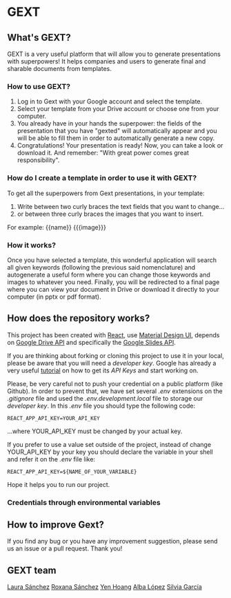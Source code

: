 # GEXT

## What's GEXT?

GEXT is a very useful platform that will allow you to generate presentations with superpowers!
It helps companies and users to generate final and sharable documents from templates.

### How to use GEXT?

1. Log in to Gext with your Google account and select the template.
2. Select your template from your Drive account or choose one from your computer.
3. You already have in your hands the superpower: the fields of the presentation that you have "gexted" will automatically appear and you will be able to fill them in order to automatically generate a new copy.
4. Congratulations! Your presentation is ready! Now, you can take a look or download it. And remember:
"With great power comes great responsibility".

### How do I create a template in order to use it with GEXT?

To get all the superpowers from Gext presentations, in your template:

1. Write between two curly braces the text fields that you want to change...
2. or between three curly braces the images that you want to insert.

For example: {{name}} {{{image}}}


### How it works?

Once you have selected a template, this wonderful application will search all given keywords (following the previous said nomenclature) and autogenerate a useful form where you can change those keywords and images to whatever you need. Finally, you will be redirected to a final page where you can view your document in Drive or download it directly to your computer (in pptx or pdf format).

## How does the repository works?
This project has been created with [React](https://reactjs.org/), use [Material Design UI](https://material-ui.com/), depends on [Google Drive API](https://developers.google.com/drive/api/v3/about-sdk?hl=ru) and specifically the [Google Slides API](https://developers.google.com/slides/).

If you are thinking about forking or cloning this project to use it in your local, please be aware that you will need a *developer key*. Google has already a very useful [tutorial](https://developers.google.com/slides/quickstart/javascript) on how to get its *API Keys* and start working on.

Please, be very careful not to push your credential on a public platform (like Github). In order to prevent that, we have set several *.env* extensions on the *.gitignore* file and used the *.env.development.local* file to storage our *developer key*. In this *.env* file you should type the following code:

```
REACT_APP_API_KEY=YOUR_API_KEY
```

…where YOUR_API_KEY must be changed by your actual key.

If you prefer to use a value set outside of the project, instead of change YOUR_API_KEY by your key you should declare the variable in your shell and refer it on the *.env* file like:

```
REACT_APP_API_KEY=${NAME_OF_YOUR_VARIABLE}
```

Hope it helps you to run our project.


### Credentials through environmental variables

## How to improve Gext?
If you find any bug or you have any improvement suggestion, please send us an issue or a pull request. Thank you!

## GEXT team
[Laura Sánchez](https://github.com/babelarr)
[Roxana Sánchez](https://github.com/roxsb)
[Yen Hoang](https://github.com/japocoinyenhoang)
[Alba López](https://github.com/albahniuk)
[Silvia García](https://github.com/garcaplay)
